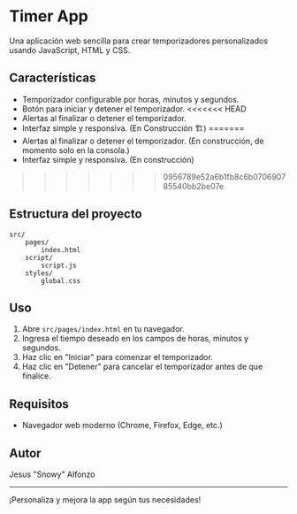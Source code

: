 # Timer App

Una aplicación web sencilla para crear temporizadores personalizados usando JavaScript, HTML y CSS.

## Características
- Temporizador configurable por horas, minutos y segundos.
- Botón para iniciar y detener el temporizador.
<<<<<<< HEAD
- Alertas al finalizar o detener el temporizador.
- Interfaz simple y responsiva. (En Construcción 🏗)
=======
- Alertas al finalizar o detener el temporizador. (En construcción, de momento solo en la consola.)
- Interfaz simple y responsiva. (En construcción)
>>>>>>> 0956789e52a6b1fb8c6b070690785540bb2be07e

## Estructura del proyecto
```
src/
	pages/
		index.html
	script/
		script.js
	styles/
		global.css
```

## Uso
1. Abre `src/pages/index.html` en tu navegador.
2. Ingresa el tiempo deseado en los campos de horas, minutos y segundos.
3. Haz clic en "Iniciar" para comenzar el temporizador.
4. Haz clic en "Detener" para cancelar el temporizador antes de que finalice.

## Requisitos
- Navegador web moderno (Chrome, Firefox, Edge, etc.)

## Autor
Jesus "Snowy" Alfonzo

---
¡Personaliza y mejora la app según tus necesidades!
